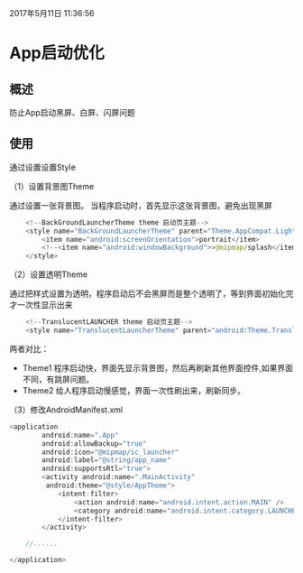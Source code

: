 2017年5月11日 11:36:56
# App启动优化

## 概述
 防止App启动黑屏、白屏、闪屏问题

## 使用
通过设置设置Style

（1）设置背景图Theme

通过设置一张背景图。 当程序启动时，首先显示这张背景图，避免出现黑屏
```java
    <!--BackGroundLauncherTheme theme 启动页主题-->
    <style name="BackGroundLauncherTheme" parent="Theme.AppCompat.Light.NoActionBar">
        <item name="android:screenOrientation">portrait</item>
        <!--<item name="android:windowBackground">>@mipmap/splash</item>-->
    </style>
```
（2）设置透明Theme

通过把样式设置为透明，程序启动后不会黑屏而是整个透明了，等到界面初始化完才一次性显示出来
```java
    <!--TranslucentLAUNCHER theme 启动页主题-->
    <style name="TranslucentLauncherTheme" parent="android:Theme.Translucent.NoTitleBar.Fullscreen"/>
```
两者对比：

- Theme1 程序启动快，界面先显示背景图，然后再刷新其他界面控件,如果界面不同，有跳屏问题。
- Theme2 给人程序启动慢感觉，界面一次性刷出来，刷新同步。

（3）修改AndroidManifest.xml
```java
<application
        android:name=".App"
        android:allowBackup="true"
        android:icon="@mipmap/ic_launcher"
        android:label="@string/app_name"
        android:supportsRtl="true">
        <activity android:name=".MainActivity"
         android:theme="@style/AppTheme">
            <intent-filter>
                <action android:name="android.intent.action.MAIN" />
                <category android:name="android.intent.category.LAUNCHER" />
            </intent-filter>
        </activity>

    //......

</application>
```